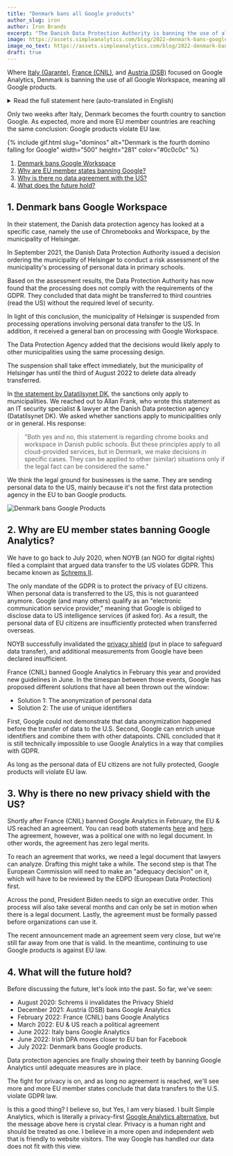 ```yaml
---
title: "Denmark bans all Google products"
author_slug: iron
author: Iron Brands
excerpt: "The Danish Data Protection Authority is banning the use of all Google Workspace, meaning all Google products"
image: https://assets.simpleanalytics.com/blog/2022-denmark-bans-google-products/denmark-bans-google-products.png
image_no_text: https://assets.simpleanalytics.com/blog/2022-denmark-bans-google-products/denmark-bans-google-products-no-text.png
draft: true
---
```


Where [Italy (Garante)](https://blog.simpleanalytics.com/italy-declares-google-analytics-illegal), [France (CNIL)](https://blog.simpleanalytics.com/france-rules-google-analytics-to-be-in-conflict-with-gdpr-ruling), and [Austria (DSB)](https://noyb.eu/en/austrian-dsb-eu-us-data-transfers-google-analytics-illegal) focused on Google Analytics, Denmark is banning the use of all Google Workspace, meaning all Google products.

<details markdown="1">
<summary>Read the full statement here (auto-translated in English)</summary>

> ## Data protection authority drops processing ban in Chromebook case
>
> Published on July 14, 2022 by Allan Frank. Translated by [deepl.com](https://www.deepl.com/translator).
>
> In a case concerning the use of Chromebooks in the municipality of Helsingør, the Danish Data Protection Authority (DPA) severely criticises and prohibits the transfer to third countries and the use of Google Workspace.
>
> File number: 2020-431-0061
>
> ## Summary
>
> For some time, the Data Protection Authority has focused on the use of Chromebooks and Google Workspace (formerly G Suite for Education) in municipalities. The use is widespread nationwide, but specifically, the Data Protection Authority has had a pending case in the municipality of Helsingør.
>
> In September 2021, the Danish Data Protection Authority issued a decision ordering the municipality of Helsingør to carry out a risk assessment of the municipality's processing of personal data in primary schools using Chromebooks and Workspace. Based on the documentation and assessment of the risk to data subjects prepared by the Municipality of Helsingør, the Data Protection Authority has now found that the processing does not comply with the requirements of the GDPR on several points.
>
> "The Municipality of Helsingør has done a great and skilful job of mapping how personal data is used in primary schools, but it also highlights the data protection issues that can arise with the ways in which large tech companies go about the task," says Allan Frank, an IT security specialist and legal officer at the Danish Data Protection Authority.
>
> The Data Protection Agency finds that the municipality has not assessed any concrete risks in relation to the data processor design. In addition, the data processor agreement states that data may be transferred to third countries in support situations without the required level of security.
>
> In light of the September 2021 decision, the Data Protection Authority has now issued a decision. Among other things, it contains:
>
> - Suspension of the Municipality of Helsingør carrying out processing operations in which data is transferred to third countries without the required level of protection
> - A general ban on processing with Google Workspace until adequate documentation and impact assessment has been made and until the processing operations have been brought into compliance with the Regulation
> - Serious criticism of the processing of personal data by the municipality
>
> The EDPS draws attention to the fact that many of the conclusions in this decision are likely to apply to other municipalities using the same processing design. The EDPS therefore expects these municipalities to take appropriate action themselves in the light of the decision - even if the EDPS is currently finalising a number of cases concerning other municipalities.
>
> ## Decision
>
> The Danish Data Protection Authority hereby returns to the case in which the municipality of Helsingør reported a personal data breach to the Danish Data Protection Authority on 29 January 2020. The notification has the following reference number:
>
> _ce0e5422ddfb3fefaa9f621cfa0f129127058500_
>
> On 10 September 2021, the data protection supervisor issued a decision on the personal data breach. In particular, the Data Protection Supervisor found grounds for serious criticism that the processing of personal data by the Municipality of Helsingør using Google Chromebooks had not been carried out in accordance with Article 5(2) of the Data Protection Regulation, cf. Article 5(1)(c) and (f), and Article 5(1)(a), cf. Article 6(1), as well as Articles 32(1), 33(1) and 35(1).
>
> Furthermore, the EDPS considered that there were grounds to issue an injunction to Helsingør Kommune to bring its processing of personal data using Google Chromebooks into compliance with the GDPR. This should be done by the Municipality of Helsingør carrying out a risk assessment of the processing activity, reflecting the flows of personal data that the processing involves. The risk assessment should partly address the necessary options for configuring the product and address the questions about the scope of the homes in the Public Schools Act for the use of Chromebooks that the municipality requires of pupils. If the risk to data subjects' rights and freedoms was assessed as high, the municipality was also required to carry out an impact assessment as part of the injunction.
>
> The injunction was issued pursuant to Article 58(2)(d) of the Data Protection Regulation.
>
> In addition, the EDPS considered that there were grounds to issue a warning to the Municipality of Helsingør that the use of Google G-Suite add-on applications without carrying out a data protection impact assessment, as required by Article 35(1) of the Regulation, was likely to be in breach of the GDPR.
>
> Finally, the EDPS considered that there were grounds for imposing a temporary restriction on the processing activities of the municipality of Helsingør if the risk assessments that the municipality was required to carry out showed a high risk to the rights and freedoms of data subjects and the municipality had not reduced these risks to a less than high level before the expiry of the injunction period. The restriction implies that processing of personal data presenting a high risk to the rights and freedoms of data subjects could not take place as long as the risks had not been reduced to a level below high.
>
> Following the decision of the Data Protection Authority of 10 September 2021, the Municipality of Helsingør submitted its risk assessment regarding the use of Google Chromebooks and G-Suite for Education by letter of 10 November 2021, as well as additional documentation to demonstrate the lawfulness of the processing activity. In addition, on 9 December 2021, the municipality submitted further information on the case in response to the EDPS's request of 2 December 2021.
>
> ## 1. Decision
>
> After reviewing the risk assessment of the Municipality of Helsingør and the documentation of the Municipality in general, the Data Protection Agency considers that there are grounds to issue a prohibition order to the Municipality of Helsingør for the processing of personal data using Google Chromebooks and Workspace for Education. The prohibition applies until the Municipality of Helsingør has brought the processing activity into compliance with the GDPR, as set out in this Decision, and has produced adequate documentation to this effect.
>
> In addition, any transfer of personal data to the United States that the Municipality of Helsingør has instructed Google Cloud EMEA Limited to carry out as a data processor for the Municipality is suspended until the Municipality of Helsingør can demonstrate compliance with Chapter V of the GDPR.
>
> The prohibition and suspension shall take effect immediately, but the Municipality of Helsingør shall be granted a period until 3 August 2022 to withdraw and deactivate users and rights, and to delete data already transferred.
>
> The prohibitions are issued pursuant to Article 58(2)(f) and (j) of the Data Protection Regulation.
>
> Infringement of a prohibition issued by the Data Protection Authority shall be punishable under Article 41(2)(4) of the Data Protection Act by a fine or by imprisonment for a term not exceeding six months, cf. Article 41(1).
>
> Finally, the Data Protection Supervisor finds grounds for serious criticism of the fact that the processing of personal data by the Municipality of Helsingør has not been carried out in accordance with Article 5(2) of the Data Protection Regulation, cf. Article 5(1)(a), Article 24, cf. Article 28(1), Article 35(1) and Article 44, cf. Article 46(1).
>
> ## 2. Executive summary
>
> On 11 December 2019, a citizen complained to the Data Protection Authority about the processing of personal data by the Municipality of Helsingør.
>
> By letter dated 6 January 2020, the Municipality of Helsingør confirmed that a parent had complained to the municipality in 2019 that his child had - without his knowledge - been given a YouTube account, allowing the child's name to be published on YouTube.
>
> The Municipality of Helsingør further stated that it considered that the incident was unlikely to have led to a risk to the rights and freedoms of data subjects and therefore had not given rise to a notification of a personal data breach to the DPA, in accordance with Article 33(1) of the GDPR.
>
> On 29 January 2020, the Municipality of Helsingør notified the incident to the DPA as a personal data breach. At the same time, a number of other municipalities made similar notifications, which is why the Data Protection Authority dealt with the cases jointly, and by letter dated 11 March 2020, the Authority asked the municipalities concerned for their opinion.
>
> On 10 September 2021, the data protection supervisory authority took a decision on the personal data breach in question notified to the supervisory authority by the municipality of Helsingør. The decision of the Data Protection Authority of 10 September 2021 is reproduced above in section 1 and is attached in its entirety.
>
> In response to the decision of 10 September 2021, the Municipality of Helsingør submitted its risk assessment regarding the use of Google Chromebooks and G-Suite for Education by letter dated 10 November 2021, as well as additional documentation to demonstrate the lawfulness of the processing activity. In addition, on 9 December 2021, the municipality submitted further information on the case in response to the EDPS's request of 2 December 2021.
>
> ## 3. Opinion of the municipality of Helsingør
>
> ### 3.1. Conduct of risk assessment, including data protection impact assessment where appropriate
>
> On 10 November 2021, the Municipality of Helsingør submitted the Municipality's risk assessment for the use of Google Chromebooks and G-Suite for Education (Google Workspace for Education).
>
> At the same time, the Municipality of Helsingør has informed the Data Protection Authority that the Municipality does not use Google Workspace's additional services and has therefore assessed that the Municipality is not obliged to prepare a data protection impact assessment.
>
> ### 3.2. Processing of personal data for other purposes
>
> Among the risks identified by the Municipality of Helsingør in using Google Chromebooks, the risk of "use of data for unintended purposes" appears in the risk assessment. The risk is described as follows:
>
> > "There is a risk that Google or other third parties may use personal data of teachers and students for marketing or other purposes for which the Municipality of Helsingør, as data controller, does not want personal data to be processed. In particular, contact information, IP address and digital tracks (general information) are relevant in this context. It should be noted that personal data related to pupils are subject to special protection under data protection rules and therefore the access to and processing of personal data related to pupils constitutes an additional element in relation to the risk assessment."
>
> On the likelihood of this risk materialising, the following is stated:
>
> > "The municipality uses the Google Workspace for Education Standard product, where the municipality is guaranteed by the data processor agreement that data will not be used for other purposes, including marketing, provided that the municipality only uses Core Services.
> >
> > Reference is made to the data processing agreement and the correspondence of the Municipality of Helsingør with Google, where Google has stated that 'Information as part of the use of Chromebooks and Google Workspace for Education Standard cannot be used by Google for marketing purposes towards a student or students in a class'. "There are no ads shown in Google Workspace for Education core services. Also, none of the personal information collected in the core services is used for advertising purposes (ii) Students' username, also in connection with the created Google Workspace for Education account, is only accessible to Google as a data processor, and usage of Chromebooks and Google Workspace for Education - for example viewing YouTube videos - does not lead to the publication of the username". "The school's admin may allow students to access Google services, such as YouTube, that have features that allow users to share information with others or publicly. For example, if you leave a review in Google Play, your name and photo appear next to your activity. And if you share a photo with a friend who then makes a copy of it, or shares it again, then that photo may continue to appear in your friend's Google Account even after you remove it from your Google Account. Remember, when you share information publicly, your content may become accessible through search engines, including Google Search. For additional information on how Workspace for Education data is shared, please see the Workspace for Education Privacy Notice."
> >
> > Core Services (14 services: Classroom, Drive/Docs, G-mail, Chat, Chrome Sync, Groups, Meet, Vault, Playlist, Jamboard, Calendar, Keep (stickynotes), Tasks, Sites)
> >
> > Additional services provided by Google, are subject to different terms in the data processor agreement, which means that the municipality cannot instruct Google on how personal data may be used. Therefore, the Municipality has disabled the use of Ancillary Services.
> >
> > Conclusion
> >
> > Based on the measures implemented above, the Municipality of Elsinore assesses that the likelihood of the risk becoming a reality is low. However, it cannot be completely excluded that Google breaches the contractual obligations and nevertheless uses personal data for marketing or other unintended purposes for which the Municipality of Helsingør has not given instructions in accordance with the data processing agreement."
>
> ### 3.3. Transfer of personal data to third countries
>
> An additional risk identified by the Municipality of Helsingør in the use of Google Chromebooks and Workspace for Education in the risk assessment is the risk of transfers to third countries.
>
> The risk is described as follows:
>
> > "There is a risk that personal data of pupils and teachers (in principle general personal data, but it cannot be excluded that sensitive personal data will also be included) will be transferred to insecure third countries without an adequate basis for the transfer and without ensuring that the third country in question guarantees equivalent data protection rights as in other EU countries."
>
> On the likelihood of this risk materialising, the following is stated:
>
> > "The Municipality of Helsingør, as data controller for the processing of personal data of pupils, has implemented the following relevant mitigating measures in order to reduce the likelihood of the described risk becoming a reality:
> >
> > The EU Commission's standard terms and conditions have been concluded (transfer basis), as there is a risk of access from the US via support. A separate Transfer Impact Assessment (TIA) has been prepared as an additional basis (complementary measures) in accordance with the requirements of the Data Protection Authority and the EDPB. Reference is made to the TIA prepared.
> >
> > It should also be noted that the Municipality of Helsingør has opted for a solution whereby, as a clear starting point, data are located exclusively within the EU in the data centres concerned. It is thus only the risk of support access from an insecure third country that may lead to access from an insecure third country:
> >
> > "Settings in Data Regions in Google Workspace for Education Standard ensures that the data center is located within the EU - and additionally: will there be online access from countries outside of the EU, for example in connection with support."
> >
> > Conclusion
> >
> > Based on the measures implemented above, the Municipality of Elsinore considers that the likelihood of the risk becoming a reality is low."
>
> Furthermore, the Municipality of Helsingør has submitted its evidence of compliance with Chapter V of the Data Protection Regulation when using Google Workspace for Education in the form of the Municipality's "Transfer Impact Assessment" (hereinafter "TIA").
>
> This shows that the Municipality of Helsingør uses Google Cloud EMEA Limited as data processor with regard to its use of Google Chromebooks and Workspace for Education. In particular, the municipality has ensured through settings in Google Workspace for Education that personal data is stored only in data centres located within the EU/EEA.
>
> However, it appears that - notwithstanding the above setting - personal data may be transferred to Google LLC in the United States as part of remote access for support purposes. The transfer is made on the basis of the EU Commission's standard contract.
>
> Finally, point 1.8 on the context and purpose of the transfer of personal data states the following:
>
> > "As part of Google's cloud solution, Helsingør Kommune is using:
> >
> > Google Chromebooks and G Suite for Education (now named Workspace), which is used by Helsingør Kommune for the purpose of educating students as part of Helsingør Kommune's public law obligation as a local, public authority to provide education. It is Helsingør Kommune's assessment that this obligation is best managed with Google as supplier of the above services and Datatilsynet has accepted this premise pursuant to the governing law in the Folkeskoleloven.
> >
> > In order for Helsingør Kommune to use the mentioned services and products offered by Google, it is a requirement that Helsingør Kommune transfers the personal data related to the data subjects stated in sections 1.9-1.10 below to Google's cloud. The purpose of the transfer is thus to store the personal in the data centres (cloud), ensure a high security of the personal data as well as management/support from Google."
> >
> > In the TIA, the Municipality of Helsingør has - as far as the EDPS understands - assessed whether the basis for the transfer to the US in the form of the standard contract is effective in the light of the circumstances of the transfer, including assessing whether there are laws and/or practices in the US that affect the effectiveness of the standard contract concluded.
>
> Accordingly, paragraph 2.4 of the TIA states:
>
> > "Based on statistics and other arguments from the data importer/data recipient, how many years in addition to the assessment period will it take before the probability of access by a public authority (that is lawful in the third country) is still only 50:50?
> >
> > Based on the following statistics and arguments, it is Helsingør Kommunes assessment that even if additional 50 years were added to the assessment period of 5 years, the probability of an access by a US public authority (that is lawful in the US) that violates EU law as stated in the Schrems II judgement is still only 50 % chance of occurring within this period of 55 years and thus the risk of a lawful access occurring in the assessment period of 5 years is of a more theoretical than practical nature:
> >
> > - A) Google will carefully review each request to make sure it satisfies applicable laws. If a request asks for too much information, Google will try to narrow it, and in some cases Google object to producing any information at all. Google will share the number and types of requests received in the Transparency Report.
> > - B) When Google receive a request from a government agency, Google will send an email to the user account before disclosing information. If the account is managed by an organisation, Google will give notice to the account administrator. If Google is legally prohibited from giving notice, it will not do so. If this is the case, Google will provide notice after the legal prohibition is lifted, such as when a statutory or court-ordered gag period has expired.
> > - C) When a Google entity within the EU, as it the case in this matter, receives data disclosure requests from US government authorities, Google will only provide personal data if doing so is consistent with all of the following: (i) National law in the Member State of establishment, including any applicable EU laws such as the GDPR. Google will therefore the US require the authority to follow the same due process and legal requirements that would apply if the request were made to a local provider of a similar service. (ii) International norms, which means that Google will only provide personal data in response to requests that satisfy the Global Network Initiative's Principles on Freedom of Expression and Privacy and its associated implementation guidelines in Google's policies. This includes any applicable terms of service and privacy policies, as well as policies related to the protection of freedom of expression.
> > - D) With regard to requests for information in emergencies, such as if Google reasonably believe that disclosure can prevent someone from dying or from suffering serious physical harm, Google may provide information to a government agency. This includes bomb threats, school shootings, kidnappings, suicide prevention, and missing persons cases. Google will still consider such requests in light of applicable laws and our policies.
> > - F) Statistics
> >
> > Google GCP/G-Suite Access requests / disclosed Denmark 2019-2020: 0 / 0
> >
> > Google Workspace Access requests / disclosed Denmark 2019-2020: 1 / 0
> >
> > Google Global Diplomatic Legal requests: 1
> >
> > Google Global User data requests / percentage disclosed Denmark 2019-2020:
> >
> > 30 June 2019 Emergency 2 / 50%. Other legal 29 / 52%. Preservation 8 / 45%. 31 December 2019 Emergency 3 / 0%. Other legal 48 / 38%. Preservation 12 / 41%.
> >
> > 30 June 2020 Emergency 5 / 100%
> >
> > Other legal 80 / 58%. Preservation 34 / 63%. 31 December 2020 Emergency 1 / 100%. Other legal 87 / 75%. Preservation 32 / 41%
> >
> > Google National Security Letter requests (NSL) and released 2019/2020 total number all countries: 21
> >
> > Conclusion
> >
> > Based on this legal approach and these statistics, it is clear that:
> >
> > - It is statistically improbable that Helsingør Kommune will be the target of a request regarding the use of GCP and G-Suite (now named Workspace).
> > - For other services the risk is minimal given the number of requests / disclosures and the total number of users of using services provided by Google in Denmark.
> > - The number of NSL requests is so low than it is statistically without importance.
> > - If personal data are targeted for a request, Google will carry out an honest assessment of the legality based on EU law. This is supported by the statistics of actual disclosures."
>
> The TIA further states in para. 3.4 that the personal data transferred to Google LLC in the US will be available to Google LLC in clear text:
>
> > "Is the personal data at issue accessible in the target jurisdiction in clear text by the data importer/recipient or a third party (i.e. the data is either not appropriately encrypted or access to the keys to decrypt is possible)?
> >
> > Helsingør Kommune's personal data is always encrypted when at rest as Google uses several layers of encryption to protect customer data at rest in Google Cloud products, using one or more encryption mechanisms. Data for storage is split into chunks, and each chunk is encrypted with a unique data encryption key. These data encryption keys are stored with the data, encrypted with ("wrapped" by) key encryption keys that are exclusively stored and used inside Google's central Key Management Service. Google's Key Management Service is redundant and globally distributed.
> >
> > All data stored in Google Cloud is encrypted at the storage level using AES256. In this connection, Google uses a common cryptographic library, Tink, which incorporates the FIPS 140-2 validated module, BoringCrypto, to implement encryption consistently across almost all Google Cloud products. Consistent use of a common library means that only a small team of cryptographers needs to implement and maintain this tightly controlled and reviewed code.
> >
> > However, this encryption does not prevent Google personnel from accessing Helsingør Kommune's personal data because Google has the key to decrypt data. Google LLC in the U.S. is on the contrary not in possession of the decryption key. This implies that Google in the US or other Google entities outside the EU/EEA or third parties cannot access Helsingør Kommune's personal data without approval by the applicable Google entity established in the EU (Google Ireland).
> >
> > Although encryption - and pseudonymisation, which is also used by Google - does not ensure that Helsingør Kommune has complete control of access to personal data in the EU data center, it serves as a mitigating factor to meet regulatory or compliance obligations, i.e. in accordance with the guidelines from the EDPB."
>
> In addition, the TIA states in para. 3.5 regarding the established transfer basis:
>
> > "As stated above in section 1.7 above, it follows from Google's Data Processing Amendment to Google Workspace and/or Complementary Product Agreement modified on 24 September 2021 that the 2021 SCC will be the legal basis for transfers (including online access as part of online support) to countries outside the EU/EEA without an adequacy decision. In this connection Google is contractually obligated as processor to comply with comply with the obligations applicable to it under European Data Protection Law with respect to the processing of Helsingør Kommune's personal data.
> >
> > Helsingør Kommune has no reason to believe that any Google entity will not comply with the SCC.
> >
> > furthermore, Helsingør Kommune will evaluate, and continuously monitor, that Google complies with the 2021 SCC by reviewing, for example, audit reports and standard certifications made available. Helsingør Kommune also has the right to carry out a special 3rd party audit if assessed necessary, cf. the DPA."
>
> Finally, the TIA states in para. 4.1.1 as regards legislation and/or practice in the United States affecting the effectiveness of the standard contract concluded:
>
> > "The data importer/recipient is not subject to a higher interest from a public foreign authority in requesting access to the personal data (i.e., the data importer or potential recipient is not subject to national law facilitating mass surveillance)
> >
> > Section 702 FISA
> >
> > The US entity Google LLC may in practice be seen as the parent company for the EU entities providing the services to Helsingør Kommune. Google LLC. may qualify as an Electronic Communications Service Provider pursuant to Section 702 FISA for its US customers as the term is broadly understood: "any other communication service provider who has access to wire or electronic communications either as such communications are transmitted or as such communications are stored."
> >
> > However, there is a high likelihood that the data accessible to the Google LLC, is per se excluded from access under Section 702 FISA because it is data that are not transmitted by it but to it for the purpose of providing a support service. Thus, it is a communication targeted to a "U.S. person" for which the intelligence searches are prohibited (see Alan Charles Raul, "Why Schrems II Might Not Be a Problem for EU-U.S. Data Transfers", December 21, 2020, available at https://bit.ly/3qHNMy7 and a full paper from the same author at https://bit.ly/2V9veez with the follow-up post "Transferring EU Data To US After New Contractual Safeguards" of May 17, 2021, available at https://bit.ly/3l12oHZ). In addition, Helsingør Kommune's personal data does not comprise personal data about "U.S. Persons" and US authorities are thus barred from accessing data under Section 702 FISA for this reason as well.
> >
> > Hence, it likely that Helsingør Kommune's personal data in EU data centres will not be subject to Section 702 FISA.
> >
> > We understand that this argument may not be shared by everyone and that requests nevertheless may take place in relation to Google, which is why we rate the probability of this argument to be valid very conservatively to be on the safe side.
> >
> > EO 12.333
> >
> > Executive Order 12.333 (EO 12.333) authorizes US intelligence agencies to collect foreign "signals intelligence" information, which is information collected from communications and other data passed or accessible by radio, wire and other electromagnetic means (i.e. all data from telecom and IT infrastructure). EO 12.333 thus permits "surveillance in transit", such as the accessing of data that are not properly encrypted while it is passing over transatlantic cables. As described under section 3.3. above, all personal data will be transmitted with required and strong encryption in transit. It is thus our assessment that the required technical measurement through encryption means that EO 12.333 will not entail a higher risk for mass surveillance US authorities."
>
> It appears below that the Municipality of Helsingør has assessed the probability that the above assessment is accurate at 40%.
>
> On the basis of the letter of the Municipality of Helsingør dated 10 November 2021 with annexes, the Data Protection Authority requested further information from the Municipality on 2 December 2021. The Data Protection Authority stated that any transfers of personal data to the United States as part of support were - in the opinion of the Data Protection Authority - intentional, although the municipality has assessed this as a risk of support flowing from the United States.
>
> The Data Protection Authority requested, among other things, a copy of the municipality's transfer basis, any changes in the instruction and data processing agreement with Google, and a review of any additional measures that the municipality may have deemed necessary.
>
> By letter dated 9 December 2021, the Municipality of Helsingør stated - in clarification of the above risk - the following:
>
> > "The possible transfer to Google - and the associated risk - is related to Google's setup. I.e. even if the municipality has chosen an EU cloud, Google has secured in the data processing agreement the right to potentially get support from third countries. This is also the reason why Google has established a transfer basis under the new SCC (from June 2021), which the municipality uses in its risk assessment.
> >
> > In general, regarding the risk of support in particular, the following facts can generally be taken into account: in very specific support situations from an insecure third country, there will be a very limited window in which the supporter can potentially access personal data in clear text. It is very unlikely that in that limited window the supporter would be obliged by the government [of the insecure third country] to provide the personal data.
> >
> > The Municipality further notes that the TIA prepared states that the Municipality has assessed that the use of Google Workspace for Education is necessary for the performance of the Municipality's duties under the Education Act, that the option of third country support cannot be opted out when Google is the data processor, and that the Municipality has therefore assessed the risk of using Google.
> >
> > The transfer basis is, as stated, the new SCC (from June 2021)."
>
> Regarding the data sources used, the Municipality of Helsingør has provided the following information:
>
> > "There are different "data sources" in relation to the risk assessment and the TIA. The risk assessment is based on the fact that the data processor agreement describes the relationship between the parties in more detail, i.e. that Google is the data processor for the municipality and that Google reserves the right to provide support from third countries, and that the municipality has ensured that the service is provided from an EU cloud.
> >
> > The TIA is based on the documents and links provided in the subtab of the TIA."
>
> In addition, the Municipality of Helsingør has provided the following information regarding its assessments as set out in the TIA:
>
> "The assessments in the TIA of the likelihood of each legal argument holding are estimates. In this respect, the Municipality considers that the probabilities set are conservative, i.e. the Municipality has allowed for doubts in the interest of the rights and freedoms of the data subjects. If the EDPS has a different, reasoned assessment of the probability that the individual arguments hold, the municipality will be pleased to hear about it. It is also noted, for the sake of good order, that the calculated overall risk - based inter alia on these arguments, the circumstances of the possible transfer, published statistics from Google, practices and mitigating measures - is quite low. The municipality also undertakes to monitor and evaluate the likelihood of the validity of these arguments on an ongoing basis.
>
> The legality of the use of Google Workspace for Education in these circumstances is thus not dependent on the assessment of the likelihood of the validity of a single argument not being moved by reasoned arguments."
>
> Finally, the Municipality of Elsinore has submitted a large amount of documentation regarding the data processor arrangement with Google Cloud EMEA Limited, including the data processor agreement "Data Processing Amendment to Google Workspace and/or Complementary Product Agreement" dated 24 September 2021.
>
> ## 4. Justification of the decision of the Data Protection Supervisor
>
> In general, the EDPS is of the opinion that a controller using a data processor - for all processing operations - must comply with and be able to demonstrate compliance with the GDPR and the Data Protection Act, regardless of where in the data processing chain processing takes place.
>
> This follows from Article 5(2) of the GDPR, which states that the controller is responsible for and must be able to demonstrate compliance with paragraph 1. This means, inter alia, that the controller is responsible for and must be able to demonstrate that the personal data are processed lawfully, fairly and transparently, in accordance with Article 5(1)(a).
>
> Furthermore, Article 24(1) of the Regulation requires the controller to implement appropriate technical and organisational measures to ensure and to be able to demonstrate that the processing complies with this Regulation. This must be done taking into account the nature, scope, context and purposes of the processing concerned, as well as the risks of varying likelihood and severity to the rights and freedoms of natural persons, and the measures must be reviewed and updated as necessary.
>
> With this decision, the Data Protection Authority has only taken a position on whether - and to what extent - the Municipality of Helsingør, as the controller, processes personal data in accordance with the data protection rules. The competence of the Data Protection Authority follows from Section 27 of the Data Protection Act and Chapters VI and VII of the Data Protection Regulation, including Article 55(2) thereof.
>
> ### 4.1. Use of Google Chromebooks and Google Workspace for Education
>
> It follows from Section 2(1) of the Education Act that the local authority is responsible for the education of children.
>
> For primary schools, it follows from § 18(1) and § 19 of the Act that the organisation of teaching, including the choice of teaching and working methods, teaching materials and the selection of subjects, as well as the payment for this, in all subjects must comply with the aims, objectives and subjects of the primary school and be varied so that it corresponds to the needs and prerequisites of the individual pupil.
>
> The EDPS is of the opinion that both the choice of using IT in teaching, including the brand and software to be used, fall within this margin.
>
> The EDPS notes in this respect that the data protection rules are technology neutral and the EDPS can only assess the circumstances in which personal data are processed, in accordance with Article 2(1) of the GDPR.
>
> While the Public School Act - in the view of the EDPS - confers competence on the municipal council to decide whether - and if so - which IT equipment should be used in education, this use must continue to be made within the framework of the GDPR and the Data Protection Act.
>
> The rights of children and young people enjoy special protection under data protection rules. The EDPS is of the opinion that this consideration is included in the assessment of which processing operations can be carried out on the basis of the legal basis provided by the Public Schools Act to each municipality.
>
> As also stated in the decision of 10 September 2021 of the Data Protection Inspectorate, it is the opinion of the Inspectorate that the Municipality of Helsingør can determine which tools are used in the municipality's primary schools, in accordance with Article 6(1)(e) of the Data Protection Regulation.
>
> However, it remains an essential condition that the Regulation and the Data Protection Act are otherwise complied with in the processing of personal data that takes place.
>
> ### 4.2. Risk and consequences
>
> In general, the EDPS finds that the risk assessment of the Municipality of Helsingør regarding the use of Google Chromebooks and Workspace for Education addresses the main scenarios and threats.
>
> However, it is the opinion of the EDPS that the use of new, complex technology, including software - especially in the field of education, where the data subjects are children and young people - usually entails a high risk to the rights and freedoms of these pupils.
>
> In the specific case, where it is common knowledge that the technologies used for the delivery and system support of the chosen service - Google Chromebooks and Workspace for Education - are also used to deliver other parts of Google's products, and these are used for information collection, targeted marketing and sale of this information. Such matters must therefore be taken into account when assessing the risks to the rights and freedoms of data subjects when using Google Workspace for Education.
>
> The EDPS considers that the risk assessment of the Municipality of Helsingør does not fully document the risk scenarios that may arise as a result of the data processor design and the system choices made. This applies in particular to (i) how the devices and applications used actually handle the personal data collected, as well as (ii) how the Municipality of Helsingør controls Google's access to the personal data, including in particular the ordinary use of Google Chromebooks' operating system and Google Workspace's interaction with Google's backend in relation to the possibilities for separation of personal data that must take place under the data processor law.
>
> The EDPS is of the opinion that conducting a concrete risk assessment and impact assessment - before providing IT equipment to pupils and processing pupils' data - is a prerequisite for establishing and maintaining an adequate level of security. This is because an adequate level of security must be seen in the light of the risks, including consequences, that the processing of pupils' personal data may have for them. The EDPS notes that several of the above-mentioned failures to comply with data protection rules could have been avoided if the Municipality of Helsingør had assessed the risks of the processing and taken appropriate measures in the light of those risks.
>
> Against the above background, the EDPS finds that the Municipality of Helsingør - (i) by not including the risk scenarios that may arise from the data processor design and the system choices made in its risk assessment, (ii) by not having sufficiently tested the scope and functioning of the hardware and software used, and (iii) by not being able to document, how the municipality controls Google's access to the personal data, including in particular by ordinary use of Google Chromebooks operating system and Google Workspace's interaction with Google's backend in relation to the possibilities for separation of personal data that may occur under the Data Processors Directive, - has not demonstrated that personal data is processed lawfully, fairly and in a transparent manner in relation to the data subject pursuant to the Data Processors Directive. Article 5(2) of the Data Protection Act, see Article 5(1)(a).
>
> ### 4.3. Use of data for other purposes
>
> It is the opinion of the Data Protection Authority that the processing of personal data by the Municipality of Helsingør under the Elementary School Act, cf. Article 6(1)(e) of the Regulation, does not include situations where personal data are processed for purposes other than those provided for in the Elementary School Act. The data cannot therefore be lawfully disclosed to other controllers for their purposes either, where the purposes are not provided for in the Education Act. This also includes the processing of personal data that may occur through the use of the equipment and software by pupils, including metadata data used for marketing and profiling purposes, whether the data are used for direct marketing to the individual pupil or indirectly as part of a group (class, year, school, etc.).
>
> The EDPS considers that the Municipality of Helsingør does not use Google Workspace for Education's additional products.
>
> It appears from the risk assessment of the Municipality of Helsingør that personal data collected in core services - according to the data processor agreement - is not used for marketing purposes.
>
> The Data Protection Authority considers that the Municipality of Helsingør, as data controller, has assessed that "it cannot be completely excluded that Google breaches the contractual obligations and nevertheless uses personal data for marketing or other unintended purposes for which the Municipality of Helsingør has not given instructions in accordance with the data processing agreement."
>
> The EDPS also considers that the Municipality of Helsingør also processes special categories of personal data, as referred to in Article 9 of the Regulation, when using Google Workspace for Education.
>
> In this context, the EDPS would like to point out in general terms that, pursuant to Article 28(1) of the Regulation, a controller may only use processors which can provide the necessary guarantees that they will comply with the data protection rules when processing the data on behalf of the controller.
>
> This implies that an expectation on the part of the controller that the chosen processor will act in breach of the concluded processor agreement - in itself - implies that the controller may not use that processor, in accordance with Article 28(1) of the Regulation.
>
> However, the EDPS has taken as a basis that, in assessing this risk, the Municipality of Helsingør only considers the risk of the processor acting in breach of the data processing agreement as hypothetical rather than outright foreseeable.
>
> The EDPS considers that the Municipality of Helsingør - in its assessment of this risk - has not demonstrated that in this situation the Municipality of Helsingør uses a data processor that can provide the necessary guarantees that it will comply with the requirements of the GDPR, as set out in Article 24 of the Regulation, cf. Article 28(1).
>
> The EDPS has paid particular attention to the fact that there would be an intrusive loss of rights for data subjects if the risk in question materialised and that the municipality has not indicated in its risk assessment any real remedial technical or organisational measures to mitigate this risk. In particular, the EDPS is of the opinion that the reference made by the Municipality of Helsingør to the fact that the municipality has confidence in the supplier's general compliance with the contract does not constitute a sufficient mitigation of this risk.
>
> Moreover, the EDPS notes that any risk entailing a high impact on the rights and freedoms of data subjects - even with relatively low probabilities of the risk materialising - is likely to entail a high risk to the rights of data subjects, triggering the obligation to carry out a data protection impact assessment under Article 35(1) of the Regulation.
>
> In view of this - and of the Municipality of Helsingør's own assessment that it cannot be excluded that the data processor will act in breach of the data processor agreement - the EDPS is of the opinion that the relationship triggers the obligation to carry out a data protection impact assessment, Article 35(1) of the Regulation.
>
> Against this background - and given that the Municipality of Helsingør has stated that it has not carried out a data protection impact assessment - the EDPS considers that the processing of personal data by the Municipality of Helsingør has not been carried out in accordance with Article 35(1) of the Regulation.
>
> ### 4.4. Transfers of personal data to third countries
>
> ### 4.5. Transfer of personal data by the cloud infrastructure
>
> The EDPS has firstly noted that it is the opinion of the Municipality of Elsinore that the Municipality has configured its use of Google Workspace for Education in such a way that "data are, as a clear starting point, only located within the EU in the data centres concerned. It is thus only the risk of support access from an insecure third country that may lead to access from an insecure third country."
>
> The Municipality of Helsingør's contractual framework with Google, which regulates the processing activity, includes the "Data Processing Amendment to Google Workspace and/or Complementary Product Agreement" (Agreement Addendum), dated 24 September 2021.
>
> The Addendum states, inter alia:
>
> > "10.1 Data Storage and Processing Facilities. Subject to Google's data location commitments under the Service Specific Terms and to the remainder of this Section 10 (Data Transfers), Customer Data may be processed in any country in which Google or its Subprocessors maintain facilities. [...]
> >
> > 11. Subprocessors
> >
> > 11.1 Consent to Subprocessor Engagement. Customer specifically authorizes the engagement as Subprocessors of those entities listed as of the Amendment Effective Date at the URL specified in Section 11.2 (Information about Subprocessors). In addition, without prejudice to Section 11.4 (Opportunity to Object to Subprocessor Changes), Customer generally authorizes the engagement as Subprocessors of any other third parties ("New Subprocessors").
> >
> > 11.2 Information about Subprocessors. Information about Subprocessors, including their functions and locations, is available at: https://workspace.google.com/intl/en/terms/subprocessors.html (as may be updated by Google from time to time in accordance with this Data Processing Amendment)."
>
> Section 11.2 of the Agreement refers to a list of Subprocessors used for the purpose of providing Google Workspace for Education. The list includes a wide range of sub-processors used to provide technical support, located both in the EU and in third countries, including third countries where the EU Commission has not taken a decision on the level of protection of the countries in accordance with Article 45.
>
> The list also includes a large number of Google subsidiaries used for limited activities such as Google Workspace, which are also located both inside and outside the EU/EEA.
>
> In this decision, the DPA has not taken a position on the extent to which the Municipality of Helsingør, by using Google Workspace for Education - in addition to the United States, see further below in Section 4.6 - transfers personal data to other third countries, even though the data are "stored" within the EU/EEA.
>
> However, the EDPS recommends that the Municipality of Elsinore ensures - inter alia, by reviewing the Google Workspace "Service Specific Terms" referred to in paragraph 10.1 of the addendum to the agreement - that the data, as part of processing other than "storage", e.g. as part of general service and support of the underlying cloud infrastructure, etc., is not transferred to third countries, unless the Municipality of Elsinore instructs the data processor to do so and provides a valid basis for the transfer.
>
> It is the view of the Data Protection Authority that the controller must provide a valid basis for transfer to all third countries to which personal data may be transferred as part of the provision of a service under the contractual basis, including service and support.
>
> ### 4.6. Transfer of personal data to the United States
>
> Initially, the EDPS notes that - in the EDPS' view - there is an intentional and instructed transfer to the United States for the Municipality of Helsingør as a result of the agreed possibility to provide support - in or from the United States - with access to personal data.
>
> The rules on transfers to third countries, including the possible grounds for transfer, are laid down in Chapter V of the Data Protection Regulation.
>
> The main rule for transfers of personal data to third countries is set out in the general principle of Article 44 of the GDPR. This states that:
>
> > "Any transfer of personal data undergoing processing or intended for processing following a transfer to a third country or an international organisation may take place only if the conditions laid down in [Chapter V] are fulfilled, without prejudice to the other provisions of this Regulation, by the controller and the processor, including by onward transfer of personal data from that third country or international organisation to another third country or international organisation. All the provisions of this Chapter shall apply in order to ensure that the level of protection guaranteed to individuals by this Regulation is not undermined."
>
> Any transfer of personal data can thus only take place if the conditions of Chapter V of the Regulation are met.
>
> The EDPS understands Article 44 of the Regulation as an obligation for both the controller and the processor. Both parties are therefore obliged to ensure that an effective basis for the transfer is provided in the light of all the circumstances of the transfer. This also applies in cases where it is in practice the processor who has concluded a standard contract under Article 46(2)(c) of the Regulation with any sub-processors in third countries. In this case, the obligation for the controller is in practice to ensure - and be able to demonstrate to the EDPS - that the processor has established the necessary transfer basis and that this transfer basis is effective in the light of all the circumstances of the transfer, including the implementation of additional measures where necessary.
>
> Furthermore, the EDPS is of the opinion that, without prejudice to the exceptions provided for in Article 49 of the Regulation, the wording of Article 44 stating that any transfer of personal data may only take place if the conditions laid down in Chapter V are met, in conjunction with the principle that the level of protection ensured by the Regulation must not be undermined, must be understood as meaning that any transfer must be subject to appropriate safeguards. Thus, it is not sufficient that almost all transfers or a percentage of transfers enjoy the protection provided by the Regulation, unless this is provided for in the Regulation.
>
> One of the ways to provide a valid basis for transfers under Chapter V is by concluding a standard contract adopted by the European Commission with the organisation in the third country to which the data are transferred, as provided for in Article 46(1)(c) of the Regulation.
>
> In particular, the case shows that the Municipality of Helsingør has instructed its data processor - Google Cloud EMEA Limited in Ireland - to transfer personal data to a sub-processor - Google LLC - in the United States. The transfer takes place on the basis of an EU Commission standard contract between Google Cloud EMEA Limited and Google LLC in the USA. This standard contract has been used as the basis for transfers to the US since the end of September 2021.
>
> In case C-311/18, Schrems II, the European Court of Justice has clarified that the use of the EU Commission's standard contracts presupposes that a level of protection for personal data in the third country concerned can be ensured which is essentially equivalent to the level of protection within the EU/EEA[1].
>
> The CJEU further noted that there may be situations in which the EU Commission's standard contract does not constitute "an adequate means of ensuring in practice the effective protection of the personal data transferred to the third country in question. That is the case, in particular, where the legislation of that third country allows its public authorities to interfere with the rights of data subjects in respect of those data."[2]
>
> In such cases, where the standard contract, by its nature, cannot provide guarantees going beyond the contractual obligation to ensure that the necessary level of protection is provided, additional measures may be needed, depending on the circumstances in the third country, to ensure that the necessary level of protection is provided[3] Such additional measures may be technical, organisational or contractual[4].
>
> It is thus necessary to examine - on a case-by-case basis - whether the legislation of the third country ensures the adequate level of protection of the personal data transferred on the basis of the standard contract and, if necessary, to take additional measures in addition to the standard contract[5].
>
> The CJEU has also assessed whether selected US legislation - Foreign Intelligence Surveillance Act (FISA) section 702 and Executive Order 12 333 (E.O. 12 333) - allows US public authorities to interfere with data subjects' rights to an extent that does not meet the minimum requirements of EU law.
>
> FISA Section 702 (FISA 702) authorizes the U.S. government to obtain information about persons who are not U.S. citizens, etc. ("non-U.S. persons"), and who may reasonably be expected to be outside the United States, for the purpose of collecting foreign intelligence information ("foreign intelligence information"). This is done by issuing directives to "electronic communications service providers" to provide or cause to be provided personal information sent to or received from a "selector," with a portion of these communications also being disclosed to law enforcement authorities[6].
>
> With respect to E.O. 12333, this statutory basis allows law enforcement to access information "in transit" to the United States by accessing undersea cables, and to collect and retain that information before it reaches the United States and there becomes subject to the FISA provisions.[7]
>
> The CJEU then held that neither FISA Section 702 nor E.O. 12 333, read in conjunction with Presidential Policy Directive-28 (PPD-28), satisfy EU law's proportionality requirement, with the result that surveillance programs based on these provisions cannot be considered limited to what is strictly necessary. The Court further held that FISA 702 or E.O. 12 333, read in conjunction with PDD-28, do not provide data subjects with rights that are enforceable against the U.S. authorities before the courts[8].
>
> In assessing whether there are circumstances in the United States that prevent the standard contract used as a basis for transfer from being a sufficient means of ensuring a level of protection substantially equivalent to that within the EU/EEA, the Municipality of Elsinore has stated that it is likely that Google LLC should be considered an "electronic communications service provider" as that term is defined in 50 U.S.C. § 1881(b)(4).
>
> Similarly, it is DPA's assessment that Google LLC - in providing the service (support, etc.) that gives rise to the transfer of personal data thereto - should be considered an "eletronic communications service provider" and thus may be subject to law enforcement directives under FISA 702.
>
> In addition, the Municipality of Helsingør has argued that there is a high probability that information available to Google LLC per se cannot be accessed under FISA 702, as the personal data is not transferred by Google LLC, but to Google LLC for the purpose of providing support. In particular, the Municipality of Elsinore has argued that this is an electronic communication to a "U.S. person" and that law enforcement authorities are therefore precluded from obtaining this information in light of the restrictions in FISA 702. In addition, the Municipality argues that the personal information transferred to Google LLC does not constitute personal information of "U.S. persons" and that law enforcement authorities are also barred from collecting the information under FISA 702 for this reason.
>
> After reviewing the legal restrictions on the collection of information under FISA 702[9], the EDPS is of the opinion that the restrictions are aimed at preventing the collection - both direct and indirect - of information about U.S. persons, including companies, when such persons are the target of the collection.
>
> Thus, in the view of the FSA, the restrictions do not apply if and to the extent that Danish citizens or the Municipality of Helsingør as a whole become the subject of the collection of information under FISA 702.
>
> Furthermore, it is the opinion of the DPA that FISA 702, by its purpose, provides a legal basis for U.S. law enforcement authorities to obtain information about foreign persons who may reasonably be expected to be outside the United States for the purpose of collecting foreign intelligence information.
>
> Against this background, the EDPS considers that the personal data transferred to Google LLC could be obtained by US law enforcement authorities. In doing so, the EDPS has placed emphasis on the fact that Google LLC is to be considered as an "electronic communications service provider" and that the personal data transferred to Google LLC relate to the municipality's school pupils and employees, i.e. Danish citizens.
>
> It is thus the assessment of the Data Protection Authority that the transfer of the data in question is subject to conditions in the United States which prevent the standard contract used as a basis for the transfer from being a sufficient means of ensuring a level of protection substantially equivalent to that within the EU/EEA. The Municipality of Helsingør is thus obliged to ensure that additional measures are put in place to bring the level of protection up to the required level.
>
> In particular, the EDPS notes that contractual and organisational supplementary measures will generally not counter access to or collection of personal data by US law enforcement authorities for surveillance purposes. Therefore, additional technical measures will be necessary.
>
> The Municipality of Helsingør has stated that personal data is encrypted both in transit and at rest when the data is transferred and processed by Google LLC. However, the Municipality has also indicated that Google LLC can access the data in clear text.
>
> It is the EDPS' assessment that encryption can be an effective supplementary measure, suitable to complement the EU Commission's standard contract and overall bring the level of protection in a third country up to the required European level.
>
> However, the EDPS considers that, in the present case, encryption is not suitable to address the conditions in the US which prevent the standard contract from being a sufficient means to ensure the effective protection of the personal data transferred.
>
> In this respect, the EDPS has taken into account that the collection of personal data by US law enforcement authorities under FISA 702 is carried out by issuing directives to electronic communication service providers and thus requires their assistance, and that in these circumstances the personal data transferred may be obtained under FISA 702, as Google LLC has access to the data in clear text.
>
> Accordingly, the EDPS considers that the personal data which the Municipality of Helsingør has instructed Google Cloud EMEA Limited to transfer to the United States are not afforded a level of protection substantially equivalent to that in the EU/EEA and that the Municipality of Helsingør has not taken the necessary additional measures to bring the level of protection up to that required.
>
> The EDPS therefore considers that the transfer of personal data which the Municipality of Helsingør has instructed Google Cloud EMEA Limited to carry out is not in accordance with Article 44 of the Data Protection Regulation, cf. Article 46(1)(c).
>
> ### 4.7. Summary
>
> In view of the injunction issued on 10 September 2021, and the processing restriction issued on the same date, and following a review of the risk assessment carried out by the Municipality of Helsingør and the Municipality's documentation in general, the Data Protection Supervisor considers that there are grounds for issuing a prohibition to the Municipality of Helsingør to process personal data using Google Chromebooks and Workspace for Education. The prohibition applies until the Municipality of Helsingør has brought the processing activity into compliance with the GDPR, as set out in this Decision, and has produced adequate documentation to this effect.
>
> In addition, any transfer of personal data to the United States that the Municipality of Helsingør has instructed Google Cloud EMEA Limited to carry out as a data processor for the Municipality is suspended until the Municipality of Helsingør can demonstrate compliance with Chapter V of the GDPR.
>
> The prohibition and suspension shall take effect immediately, but the Municipality of Helsingør shall be granted a period until 3 August 2022 to withdraw and terminate users and rights, as well as to delete data already transferred.
>
> The prohibitions are issued pursuant to Article 58(2)(f) and (j) of the Data Protection Regulation.
>
> Infringement of a prohibition issued by the Data Protection Authority shall be punishable under Article 41(2)(4) of the Data Protection Act by a fine or by imprisonment for a term not exceeding six months, cf. Article 41(1).
>
> Finally, the Data Protection Supervisor finds grounds for serious criticism of the fact that the processing of personal data by the Municipality of Helsingør has not been carried out in accordance with Article 5(2) of the Data Protection Regulation, cf. Article 5(1)(a), Article 24, cf. Article 28(1), Article 35(1) and Article 44, cf. Article 46(1).
>
> ### 4.8. Choice of corrective measures
>
> In choosing the remedy, the EDPS has put emphasis on bringing the unlawful situation to an end quickly. In addition, the EDPS has given mitigating weight to the fact that the Municipality of Helsingør has - at all stages of the processing of the case - contributed positively and responsibly to providing the necessary documentation and clarity about the processing operations, and has given particular weight to the fact that the transfers of personal data in question to the United States were previously subject to an adequacy finding pursuant to Article 45 of the Regulation, which expired.
>
> ## 5. Concluding remarks
>
> The EDPS notes that it is the responsibility of the Municipality of Helsingør to rectify and erase data in accordance with the Decision. The municipality must therefore contact the parents of the children concerned in order to carry out the rectifications, anonymisations or erasures of the personal data recorded which the parents themselves cannot carry out in the systems in which the pupils' personal data have been inadvertently published or transmitted.
>
> View source at [datatilsynet.dk](https://www.datatilsynet.dk/afgoerelser/afgoerelser/2022/jul/datatilsynet-nedlaegger-behandlingsforbud-i-chromebook-sag-) (Danish).

</details>

Only two weeks after Italy, Denmark becomes the fourth country to sanction Google. As expected, more and more EU member countries are reaching the same conclusion: Google products violate EU law.

{% include gif.html slug="dominos" alt="Denmark is the fourth domino falling for Google" width="500" height="281" color="#0c0c0c" %}

1. [Denmark bans Google Workspace](#1-denmark-bans-google-workspace)
2. [Why are EU member states banning Google?](#2-why-are-eu-member-states-banning-google-analytics)
3. [Why is there no data agreement with the US?](#3-why-is-there-no-new-privacy-shield-with-the-us)
4. [What does the future hold?](#4-what-will-the-future-hold)

## 1. Denmark bans Google Workspace

In their statement, the Danish data protection agency has looked at a specific case, namely the use of Chromebooks and Workspace, by the municipality of Helsingør.

In September 2021, the Danish Data Protection Authority issued a decision ordering the municipality of Helsingør to conduct a risk assessment of the municipality's processing of personal data in primary schools.

Based on the assessment results, the Data Protection Authority has now found that the processing does not comply with the requirements of the GDPR. They concluded that data might be transferred to third countries (read the US) without the required level of security.

In light of this conclusion, the municipality of Helsingør is suspended from processing operations involving personal data transfer to the US. In addition, it received a general ban on processing with Google Workspace.

The Data Protection Agency added that the decisions would likely apply to other municipalities using the same processing design.

The suspension shall take effect immediately, but the municipality of Helsingør has until the third of August 2022 to delete data already transferred.

In [the statement by Datatilsynet DK](https://www.datatilsynet.dk/afgoerelser/afgoerelser/2022/jul/datatilsynet-nedlaegger-behandlingsforbud-i-chromebook-sag-), the sanctions only apply to municipalities. We reached out to Allan Frank, who wrote this statement as an IT security specialist & lawyer at the Danish Data protection agency (Datatilsynet DK). We asked whether sanctions apply to municipalities only or in general. His response:

> "Both yes and no, this statement is regarding chrome books and workspace in Danish public schools. But these principles apply to all cloud-provided services, but in Denmark, we make decisions in specific cases. They can be applied to other (similar) situations only if the legal fact can be considered the same."

We think the legal ground for businesses is the same. They are sending personal data to the US, mainly because it's not the first data protection agency in the EU to ban Google products.

<img src="https://assets.simpleanalytics.com/blog/2022-denmark-bans-google-products/denmark-bans-google-products-no-text.png" alt="Denmark bans Google Products" class="border-radius" />

## 2. Why are EU member states banning Google Analytics?

We have to go back to July 2020, when NOYB (an NGO for digital rights) filed a complaint that argued data transfer to the US violates GDPR. This became known as [Schrems II](https://www.gdprsummary.com/schrems-ii/).

The only mandate of the GDPR is to protect the privacy of EU citizens. When personal data is transferred to the US, this is not guaranteed anymore. Google (and many others) qualify as an "electronic communication service provider," meaning that Google is obliged to disclose data to US intelligence services (if asked for). As a result, the personal data of EU citizens are insufficiently protected when transferred overseas.

NOYB successfully invalidated the [privacy shield](https://blog.simpleanalytics.com/eu-us-privacy-shield-2-0-is-again-a-political-show) (put in place to safeguard data transfer), and additional measurements from Google have been declared insufficient.

France (CNIL) banned Google Analytics in February this year and provided new guidelines in June. In the timespan between those events, Google has proposed different solutions that have all been thrown out the window:

- Solution 1: The anonymization of personal data
- Solution 2: The use of unique identifiers

First, Google could not demonstrate that data anonymization happened before the transfer of data to the U.S. Second, Google can enrich unique identifiers and combine them with other datapoints. CNIL concluded that it is still technically impossible to use Google Analytics in a way that complies with GDPR.

As long as the personal data of EU citizens are not fully protected, Google products will violate EU law.

## 3. Why is there no new privacy shield with the US?

Shortly after France (CNIL) banned Google Analytics in February, the EU & US reached an agreement. You can read both statements [here](https://ec.europa.eu/commission/presscorner/detail/en/STATEMENT_21_1443) and [here](https://www.whitehouse.gov/briefing-room/speeches-remarks/2022/03/25/remarks-by-president-biden-and-european-commission-president-ursula-von-der-leyen-in-joint-press-statement/). The agreement, however, was a political one with no legal document. In other words, the agreement has zero legal merits.

To reach an agreement that works, we need a legal document that lawyers can analyze. Drafting this might take a while. The second step is that The European Commission will need to make an "adequacy decision" on it, which will have to be reviewed by the EDPD (European Data Protection) first.

Across the pond, President Biden needs to sign an executive order. This process will also take several months and can only be set in motion when there is a legal document. Lastly, the agreement must be formally passed before organizations can use it.

The recent announcement made an agreement seem very close, but we're still far away from one that is valid. In the meantime, continuing to use Google products is against EU law.

## 4. What will the future hold?

Before discussing the future, let's look into the past. So far, we've seen:

- August 2020: Schrems ii invalidates the Privacy Shield
- December 2021: Austria (DSB) bans Google Analytics
- February 2022: France (CNIL) bans Google Analytics
- March 2022: EU & US reach a political agreement
- June 2022: Italy bans Google Analytics
- June 2022: Irish DPA moves closer to EU ban for Facebook
- July 2022: Denmark bans Google products.

Data protection agencies are finally showing their teeth by banning Google Analytics until adequate measures are in place.

The fight for privacy is on, and as long no agreement is reached, we'll see more and more EU member states conclude that data transfers to the U.S. violate GDPR law.

Is this a good thing? I believe so, but Yes, I am very biased. I built Simple Analytics, which is literally a privacy-first [Google Analytics alternative](https://blog.simpleanalytics.com/why-simple-analytics-is-a-great-alternative-to-google-analytics), but the message above here is crystal clear. Privacy is a human right and should be treated as one. I believe in a more open and independent web that is friendly to website visitors. The way Google has handled our data does not fit with this view.
